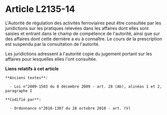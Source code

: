 # Article L2135-14

L'Autorité de régulation des activités ferroviaires peut être consultée par les juridictions sur les pratiques relevées dans
les affaires dont elles sont saisies et entrant dans le champ de compétence de l'autorité, ainsi que sur des affaires dont
cette dernière a eu à connaître. Le cours de la prescription est suspendu par la consultation de l'autorité.

Les juridictions adressent à l'autorité copie du jugement portant sur les affaires pour lesquelles elles l'ont consultée.

**Liens relatifs à cet article**

	**Anciens textes**:

	  - Loi n°2009-1503 du 8 décembre 2009 - art. 28 (Ab), alinéas 1 et 2, paragraphe I

	**Codifié par**:

	  - Ordonnance n°2010-1307 du 28 octobre 2010 - art. (V)
